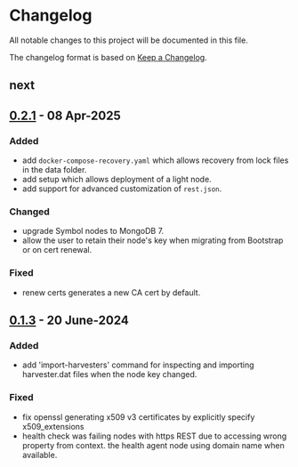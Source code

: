 # Changelog
All notable changes to this project will be documented in this file.

The changelog format is based on [Keep a Changelog](https://keepachangelog.com/en/1.0.0/).

## next

## [0.2.1] - 08 Apr-2025

### Added
- add `docker-compose-recovery.yaml` which allows recovery from lock files in the data folder.
- add setup which allows deployment of a light node.
- add support for advanced customization of `rest.json`.

### Changed
- upgrade Symbol nodes to MongoDB 7.
- allow the user to retain their node's key when migrating from Bootstrap or on cert renewal.

### Fixed
- renew certs generates a new CA cert by default.

## [0.1.3] - 20 June-2024

### Added
- add 'import-harvesters' command for inspecting and importing harvester.dat files when the node key changed.

### Fixed
- fix openssl generating x509 v3 certificates by explicitly specify x509_extensions
- health check was failing nodes with https REST due to accessing wrong property from context.  the health agent node using domain name when available.

[0.2.1]: https://github.com/symbol/product/releases/tag/tools%2Fshoestring%2Fv0.1.3...tools%2Fshoestring%2Fv0.2.1
[0.1.3]: https://github.com/symbol/product/releases/tag/tools%2Fshoestring%2Fv0.1.3
